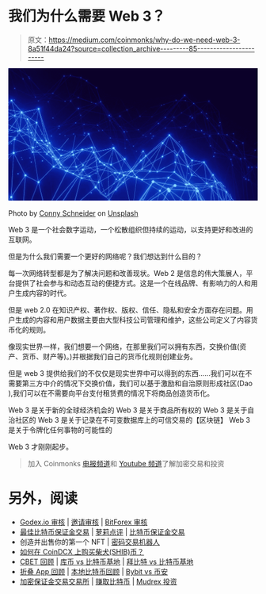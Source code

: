 # 我们为什么需要 Web 3？

> 原文：<https://medium.com/coinmonks/why-do-we-need-web-3-8a51f44da24?source=collection_archive---------85----------------------->

![](img/3d3926b60bc07f9ebe949b1174f1a039.png)

Photo by [Conny Schneider](https://unsplash.com/@choys_?utm_source=unsplash&utm_medium=referral&utm_content=creditCopyText) on [Unsplash](https://unsplash.com/s/photos/digital?utm_source=unsplash&utm_medium=referral&utm_content=creditCopyText)

Web 3 是一个社会数字运动，一个松散组织但持续的运动，以支持更好和改进的互联网。

但是为什么我们需要一个更好的网络呢？我们想达到什么目的？

每一次网络转型都是为了解决问题和改善现状。Web 2 是信息的伟大策展人，平台提供了社会参与和动态互动的便捷方式。这是一个在线品牌、有影响力的人和用户生成内容的时代。

但是 web 2.0 在知识产权、著作权、版权、信任、隐私和安全方面存在问题。用户生成的内容和用户数据主要由大型科技公司管理和维护，这些公司定义了内容货币化的规则。

像现实世界一样，我们想要一个网络，在那里我们可以拥有东西，交换价值(资产、货币、财产等)。)并根据我们自己的货币化规则创建业务。

但是 web 3 提供给我们的不仅仅是现实世界中可以得到的东西……我们可以在不需要第三方中介的情况下交换价值，我们可以基于激励和自治原则形成社区(Dao ),我们可以在不需要向平台支付租赁费的情况下将商品创造货币化。

Web 3 是关于新的全球经济机会的
Web 3 是关于商品所有权的
Web 3 是关于自治社区的
Web 3 是关于记录在不可变数据库上的可信交易的【区块链】
Web 3 是关于令牌化任何事物的可能性的

Web 3 才刚刚起步。

> 加入 Coinmonks [电报频道](https://t.me/coincodecap)和 [Youtube 频道](https://www.youtube.com/c/coinmonks/videos)了解加密交易和投资

# 另外，阅读

*   [Godex.io 审核](/coinmonks/godex-io-review-7366086519fb) | [邀请审核](/coinmonks/invity-review-70f3030c0502) | [BitForex 审核](https://coincodecap.com/bitforex-review)
*   [最佳比特币保证金交易](/coinmonks/bitcoin-margin-trading-exchange-bcbfcbf7b8e3) | [萝莉点评](/coinmonks/lolli-review-e6ddc7895ad8) | [比特币保证金交易](https://coincodecap.com/bityard-margin-trading)
*   创造并出售你的第一个 NFT | [密码交易机器人](https://coincodecap.com/best-crypto-trading-bots)
*   [如何在 CoinDCX 上购买柴犬(SHIB)币？](https://coincodecap.com/buy-shiba-coindcx)
*   [CBET 回顾](https://coincodecap.com/cbet-casino-review) | [库币 vs 比特币基地](https://coincodecap.com/kucoin-vs-coinbase) | [拜比特 vs 比特币基地](https://coincodecap.com/bybit-vs-coinbase)
*   [折叠 App 回顾](https://coincodecap.com/fold-app-review) | [本地比特币回顾](/coinmonks/localbitcoins-review-6cc001c6ed56) | [Bybit vs 币安](https://coincodecap.com/bybit-binance-moonxbt)
*   [加密保证金交易交易所](/coinmonks/crypto-margin-trading-exchanges-428b1f7ad108) | [赚取比特币](/coinmonks/earn-bitcoin-6e8bd3c592d9) | [Mudrex 投资](https://coincodecap.com/mudrex-invest-review-the-best-way-to-invest-in-crypto)